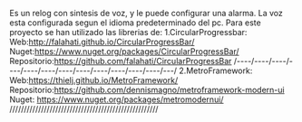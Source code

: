 Es un relog con sintesis de voz, y le puede configurar una alarma.
La voz esta configurada segun el idioma predeterminado del pc.
Para este proyecto se han utilizado las librerias de:
1.CircularProgressbar:
Web:http://falahati.github.io/CircularProgressBar/
Nuget:https://www.nuget.org/packages/CircularProgressBar/
Repositorio:https://github.com/falahati/CircularProgressBar
/----/----/----/----/----/----/----/----/----/----/----/----/---/
2.MetroFramework:
Web:https://thielj.github.io/MetroFramework/
Repositorio:https://github.com/dennismagno/metroframework-modern-ui
Nuget: https://www.nuget.org/packages/metromodernui/
////////////////////////////////////////////////////
